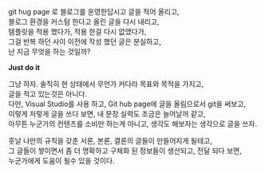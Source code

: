 

git hug page 로 블로그를 운영한답시고 글을 적어 올리고,  
블로그 환경을 커스텀 한다고 올린 글을 다시 내리고,  
템플릿을 적용 했다가, 적용 한걸 다시 없앴다가,  
그걸 반복 하던 사이 이전에 작성 했던 글은 분실하고,  
난 지금 무엇을 하는 것일까?  
  
  
**Just do it**

그냥 하자. 솔직히 현 상태에서 무언가 커다라 목표와 목적을 가지고,  
글을 적고 있는것은 아니다.  
다만, Visual Studio를 사용 하고, Git hub page에 글을 올림으로서 git을 써보고,  
이렇게 저렇게 글을 쓰다 보면, 내 문장 실력도 조금은 늘어날꺼 같고,  
아무튼 누군가의 컨텐츠를 소비만 하는게 아니고, 생각도 해보자는 생각으로 글을 쓰자.  
  
훗날 나만의 규칙을 갖춘 서론, 본론, 결론의 글들이 만들어지게 될테고,  
그 글들이 쌓이면서 좀 더 명확하고 구체화 된 정보들이 생산되고, 전달 되다 보면,  
누군가에게 도움이 될수 있을 것이다.  
